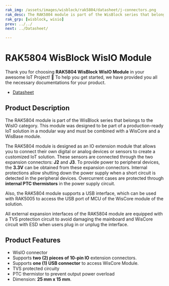 ```yaml
---
rak_img: /assets/images/wisblock/rak5804/datasheet/j-connectors.png
rak_desc: The RAK5804 module is part of the WisBlock series that belongs to the WisIO category. This module was designed to be part of a production-ready IoT solution in a modular way and must be combined with a WisCore and a WisBase module. 
rak_grp: [wisblock, wisio]
prev: ../../
next: ../Datasheet/

---
```


# RAK5804 WisBlock WisIO Module

Thank you for choosing **RAK5804 WisBlock WisIO Module** in your awesome IoT Project! 🎉 To help you get started, we have provided you all the necessary documentations for your product.

* [Datasheet](../Datasheet/)

## Product Description


The RAK5804 module is part of the WisBlock series that belongs to the WisIO category. This module was designed to be part of a production-ready IoT solution in a modular way and must be combined with a WisCore and a WisBase module. 

The RAK5804 module is designed as an IO extension module that allows you to connect their own digital or analog devices or sensors to create a customized IoT solution. These sensors are connected through the two expansion connectors: **J2** and **J3**. To provide power to peripheral devices, the **3.3V** can be obtained from these expansion connectors. Internal protections allow shutting down the power supply when a short circuit is detected in the peripheral devices. Overcurrent cases are protected through **internal PTC thermistors** in the power supply circuit.  

Also, the RAK5804 module supports a USB interface, which can be used with RAK5005 to access the USB port of MCU of the WisCore module of the solution. 

All external expansion interfaces of the RAK5804 module are equipped with a TVS protection circuit to avoid damaging the mainboard and WisCore circuit with ESD when users plug in or unplug the interface.


## Product Features

- WisIO connector
- Supports **two (2) pieces of 10-pin IO** extension connectors.
- Supports **one (1) USB connector** to access WisCore Module.
- TVS protected circuity
- PTC thermistor to prevent output power overload
- Dimension: **25 mm x 15 mm**.


